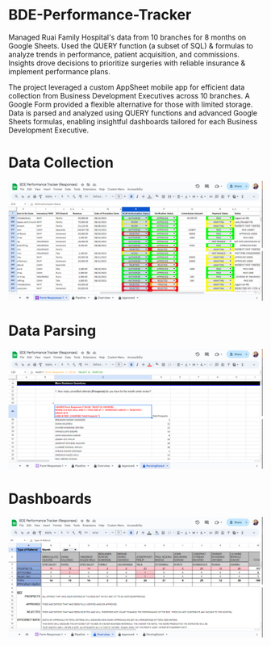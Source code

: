# BDE-Performance-Tracker
Managed Ruai Family Hospital's data from 10 branches for 8 months on Google Sheets. Used the QUERY function (a subset of SQL) &amp; formulas to analyze trends in performance, patient acquisition, and commissions. Insights drove decisions to prioritize surgeries with reliable insurance &amp; implement performance plans.

The project leveraged a custom AppSheet mobile app for efficient data collection from Business Development Executives across 10 branches. A Google Form provided a flexible alternative for those with limited storage. Data is parsed and analyzed using QUERY functions and advanced Google Sheets formulas, enabling insightful dashboards tailored for each Business Development Executive.

Data Collection
===============

![](images/Data_Collection.png)

Data Parsing
============

![](images/Data_Parsing.png)

Dashboards
==========

![](images/Overview_Dashboard.png)
